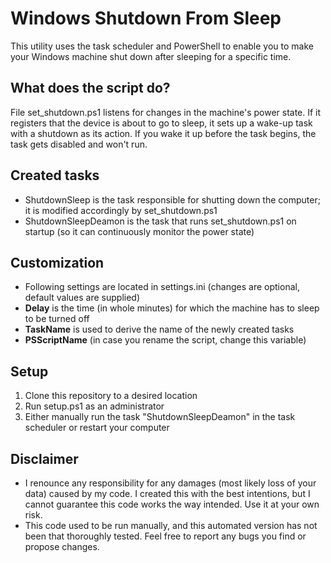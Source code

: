 # Windows Shutdown From Sleep
This utility uses the task scheduler and PowerShell to enable you to make your Windows machine shut down after sleeping for a specific time.

## What does the script do?
File set_shutdown.ps1 listens for changes in the machine's power state. If it registers that the device is about to go to sleep, it sets up a wake-up task with a shutdown as its action. If you wake it up before the task begins, the task gets disabled and won't run.

## Created tasks
* ShutdownSleep is the task responsible for shutting down the computer; it is modified accordingly by set_shutdown.ps1
* ShutdownSleepDeamon is the task that runs set_shutdown.ps1 on startup (so it can continuously monitor the power state)

## Customization
* Following settings are located in settings.ini (changes are optional, default values are supplied)
* **Delay** is the time (in whole minutes) for which the machine has to sleep to be turned off
* **TaskName** is used to derive the name of the newly created tasks
* **PSScriptName** (in case you rename the script, change this variable)

## Setup
1. Clone this repository to a desired location
2. Run setup.ps1 as an administrator
3. Either manually run the task "ShutdownSleepDeamon" in the task scheduler or restart your computer

## Disclaimer
* I renounce any responsibility for any damages (most likely loss of your data) caused by my code. I created this with the best intentions, but I cannot guarantee this code works the way intended. Use it at your own risk.
* This code used to be run manually, and this automated version has not been that thoroughly tested. Feel free to report any bugs you find or propose changes.
